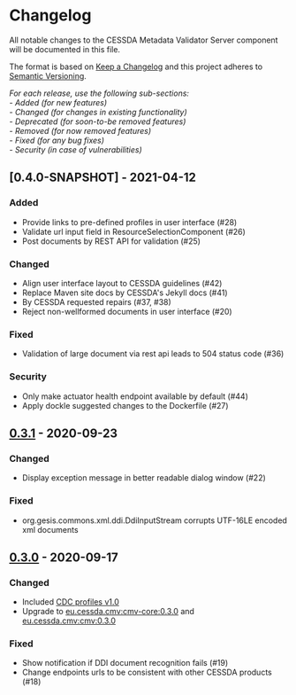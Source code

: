 # Changelog
All notable changes to the CESSDA Metadata Validator Server component will be documented in this file.

The format is based on [Keep a Changelog](http://keepachangelog.com/en/1.0.0/)
and this project adheres to [Semantic Versioning](http://semver.org/spec/v2.0.0.html).

*For each release, use the following sub-sections:*  
*- Added (for new features)*  
*- Changed (for changes in existing functionality)*  
*- Deprecated (for soon-to-be removed features)*  
*- Removed (for now removed features)*  
*- Fixed (for any bug fixes)*  
*- Security (in case of vulnerabilities)*

## [0.4.0-SNAPSHOT] - 2021-04-12

### Added
- Provide links to pre-defined profiles in user interface (#28)
- Validate url input field in ResourceSelectionComponent (#26)
- Post documents by REST API for validation (#25)

### Changed
- Align user interface layout to CESSDA guidelines  (#42)
- Replace Maven site docs by CESSDA's Jekyll docs (#41)
- By CESSDA requested repairs (#37, #38)
- Reject non-wellformed documents in user interface (#20)

### Fixed
- Validation of large document via rest api leads to 504 status code (#36)

### Security
- Only make actuator health endpoint available by default (#44)
- Apply dockle suggested changes to the Dockerfile (#27)

## [0.3.1] - 2020-09-23

### Changed
- Display exception message in better readable dialog window (#22)

### Fixed
- org.gesis.commons.xml.ddi.DdiInputStream corrupts UTF-16LE encoded xml documents

## [0.3.0] - 2020-09-17

### Changed
- Included [CDC profiles v1.0](https://bitbucket.org/cessda/cessda.metadata.profiles/src/v1.0)
- Upgrade to [eu.cessda.cmv:cmv-core:0.3.0](https://bitbucket.org/cessda/cessda.cmv.core/src/v0.3.0) and [eu.cessda.cmv:cmv:0.3.0](https://bitbucket.org/cessda/cessda.cmv/src/v0.3.0)

### Fixed
- Show notification if DDI document recognition fails (#19)
- Change endpoints urls to be consistent with other CESSDA products (#18)

[0.4.0]: https://bitbucket.org/cessda/cessda.cmv.server/src/v0.4.0
[0.3.1]: https://bitbucket.org/cessda/cessda.cmv.server/src/v0.3.1
[0.3.0]: https://bitbucket.org/cessda/cessda.cmv.server/src/v0.3.0
